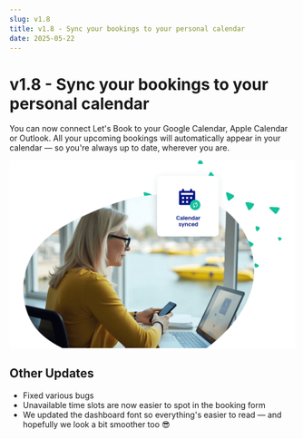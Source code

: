 ```yaml
---
slug: v1.8
title: v1.8 - Sync your bookings to your personal calendar
date: 2025-05-22
---
```


# v1.8 - Sync your bookings to your personal calendar

You can now connect Let's Book to your Google Calendar, Apple Calendar or Outlook. All your upcoming bookings will automatically appear in your calendar — so you're always up to date, wherever you are.

![Calendar sync](./images/v1.8.ical_booking_software_sync.png)

## Other Updates

- Fixed various bugs
- Unavailable time slots are now easier to spot in the booking form
- We updated the dashboard font so everything's easier to read — and hopefully we look a bit smoother too 😎
